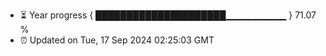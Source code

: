 - ⏳ Year progress { █████████████████████▁▁▁▁▁▁▁▁▁ } 71.07 %
- ⏰ Updated on Tue, 17 Sep 2024 02:25:03 GMT

